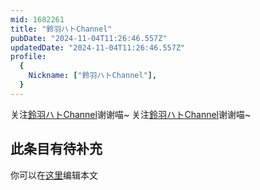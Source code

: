 ```yaml
---
mid: 1682261
title: "鈴羽ハトChannel"
pubDate: "2024-11-04T11:26:46.557Z"
updatedDate: "2024-11-04T11:26:46.557Z"
profile:
  {
    Nickname: ["鈴羽ハトChannel"],
  }
---
```


关注[鈴羽ハトChannel](https://space.bilibili.com/1682261)谢谢喵~ 关注[鈴羽ハトChannel](https://space.bilibili.com/1682261)谢谢喵~

## 此条目有待补充
你可以在[这里](https://github.com/Yuhanawa/VTuber.ICU/edit/master/src/content/v/鈴羽ハトChannel/index.md)编辑本文
